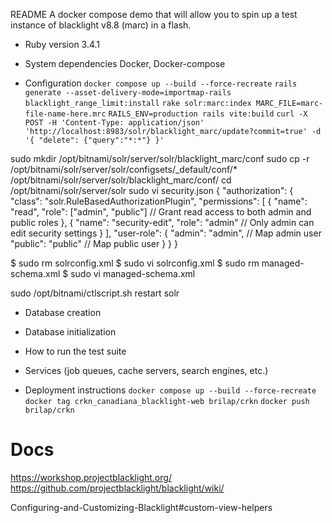 README
A docker compose demo that will allow you to spin up a test instance of blacklight v8.8 (marc) in a flash.

* Ruby version
3.4.1

* System dependencies
Docker, Docker-compose

* Configuration
`docker compose up --build --force-recreate`
`rails generate --asset-delivery-mode=importmap-rails blacklight_range_limit:install`
`rake solr:marc:index MARC_FILE=marc-file-name-here.mrc`
`RAILS_ENV=production rails vite:build`
`curl -X POST -H 'Content-Type: application/json' 'http://localhost:8983/solr/blacklight_marc/update?commit=true' -d '{ "delete": {"query":"*:*"} }'`

sudo mkdir /opt/bitnami/solr/server/solr/blacklight_marc/conf
sudo cp -r /opt/bitnami/solr/server/solr/configsets/_default/conf/* /opt/bitnami/solr/server/solr/blacklight_marc/conf/
cd /opt/bitnami/solr/server/solr
sudo vi security.json
{
  "authorization": {
    "class": "solr.RuleBasedAuthorizationPlugin",
    "permissions": [
      {
        "name": "read",
        "role": ["admin", "public"]  // Grant read access to both admin and public roles
      },
      {
        "name": "security-edit",
        "role": "admin"  // Only admin can edit security settings
      }
    ],
    "user-role": {
      "admin": "admin",  // Map admin user
      "public": "public"  // Map public user
    }
  }
}

$ sudo rm solrconfig.xml
$ sudo vi solrconfig.xml
$ sudo rm managed-schema.xml
$ sudo vi managed-schema.xml

sudo /opt/bitnami/ctlscript.sh restart solr

* Database creation

* Database initialization

* How to run the test suite

* Services (job queues, cache servers, search engines, etc.)

* Deployment instructions
`docker compose up --build --force-recreate`
`docker tag crkn_canadiana_blacklight-web brilap/crkn`
`docker push brilap/crkn `

# Docs
https://workshop.projectblacklight.org/
https://github.com/projectblacklight/blacklight/wiki/

Configuring-and-Customizing-Blacklight#custom-view-helpers




